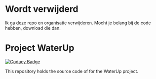 # Wordt verwijderd
Ik ga deze repo en organisatie verwijderen. Mocht je belang bij de code hebben, download die dan.
# Project WaterUp

[![Codacy Badge](https://api.codacy.com/project/badge/Grade/d3f947e7aac9460998ead61d2924c6ba)](https://www.codacy.com/app/jorisrietveld/WaterUp-Arduino?utm_source=github.com&utm_medium=referral&utm_content=INF1I/WaterUp-Arduino&utm_campaign=badger)

This repository holds the source code of for the WaterUp project.
